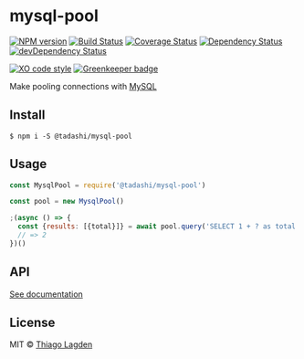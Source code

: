 # mysql-pool

[![NPM version][npm-img]][npm]
[![Build Status][ci-img]][ci]
[![Coverage Status][coveralls-img]][coveralls]
[![Dependency Status][dep-img]][dep]
[![devDependency Status][devDep-img]][devDep]

[![XO code style][xo-img]][xo]
[![Greenkeeper badge][greenkeeper-img]][greenkeeper]


[npm-img]:         https://img.shields.io/npm/v/@tadashi/mysql-pool.svg
[npm]:             https://www.npmjs.com/package/@tadashi/mysql-pool
[ci-img]:          https://api.travis-ci.org/lagden/mysql-pool.svg?branch=master
[ci]:              https://travis-ci.org/lagden/mysql-pool
[coveralls-img]:   https://coveralls.io/repos/github/lagden/mysql-pool/badge.svg?branch=master
[coveralls]:       https://coveralls.io/github/lagden/mysql-pool?branch=master
[dep-img]:         https://david-dm.org/lagden/mysql-pool.svg
[dep]:             https://david-dm.org/lagden/mysql-pool
[devDep-img]:      https://david-dm.org/lagden/mysql-pool/dev-status.svg
[devDep]:          https://david-dm.org/lagden/mysql-pool#info=devDependencies

[xo-img]:          https://img.shields.io/badge/code_style-XO-5ed9c7.svg
[xo]:              https://github.com/sindresorhus/xo
[greenkeeper-img]: https://badges.greenkeeper.io/lagden/mysql-pool.svg
[greenkeeper]:     https://greenkeeper.io/


Make pooling connections with [MySQL](https://github.com/mysqljs/mysql#pooling-connections)

## Install

```
$ npm i -S @tadashi/mysql-pool
```


## Usage

```js
const MysqlPool = require('@tadashi/mysql-pool')

const pool = new MysqlPool()

;(async () => {
  const {results: [{total}]} = await pool.query('SELECT 1 + ? as total', [1])
  // => 2
})()
```


## API

[See documentation](https://lagden.github.io/mysql-pool)


## License

MIT © [Thiago Lagden](http://lagden.in)
